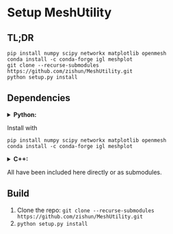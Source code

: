 # Setup MeshUtility

## TL;DR
```
pip install numpy scipy networkx matplotlib openmesh
conda install -c conda-forge igl meshplot
git clone --recurse-submodules https://github.com/zishun/MeshUtility.git
python setup.py install
```

## Dependencies

<details>
<summary>
<b>
Python:
</b>
</summary>

* numpy
* scipy
* networkx
* matplotlib
* openmesh
* libigl Python bindings
* meshplot: only for jupyter notebook 

</details>



Install with 
```shell
pip install numpy scipy networkx matplotlib openmesh
conda install -c conda-forge igl meshplot
```

<details>
<summary>
<b>
C++:
</b>
</summary>
* Eigen
* OpenMesh
* libigl
* geodesic: Danil Kirsanov's implementation of MMP algorithm.
* ShapeOp
</details>

All have been included here directly or as submodules.

## Build
1. Clone the repo: ```git clone --recurse-submodules https://github.com/zishun/MeshUtility.git```
2. ```python setup.py install```
